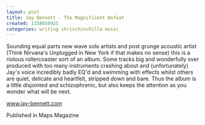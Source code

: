 ```yaml
---
layout: post
title: Jay Bennett - The Magnificent Defeat
created: 1158650925
categories: writing chrischinchilla music
---
```


Sounding equal parts new wave solo artists and post grunge acoustic artist (Think Nirvana's Unplugged in New York if that makes no sense) this is a riotous rollercoaster sort of an album. Some tracks big and wonderfully over produced with too many instruments crashing about and (unfortunately) Jay's voice incredibly badly EQ'd and swimming with effects whilst others are quiet, delicate and heartfelt, stripped down and bare. Thus the album is a little disjointed and schizophrenic, but also keeps the attention as you wonder what will be next.

<a href='http://www.jay-bennett.com' target='_blank'>www.jay-bennett.com</a>

Published in Maps Magazine
